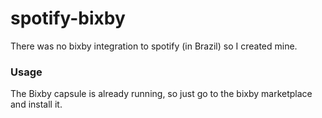 # spotify-bixby
There was no bixby integration to spotify (in Brazil) so I created mine.

### Usage

The Bixby capsule is already running, so just go to the bixby marketplace and
install it.



